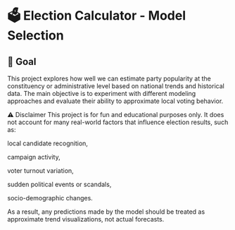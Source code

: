 # 🗳️ Election Calculator - Model Selection

## 🎯 Goal
This project explores how well we can estimate party popularity at the constituency or administrative level based on national trends and historical data.
The main objective is to experiment with different modeling approaches and evaluate their ability to approximate local voting behavior.

⚠️ Disclaimer
This project is for fun and educational purposes only.
It does not account for many real-world factors that influence election results, such as:

local candidate recognition,

campaign activity,

voter turnout variation,

sudden political events or scandals,

socio-demographic changes.

As a result, any predictions made by the model should be treated as approximate trend visualizations, not actual forecasts.
